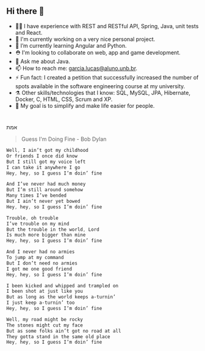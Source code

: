 ## Hi there 👋
- 🏃‍♂️ I have experience with REST and RESTful API, Spring, Java, unit tests and React.
- 🔭 I'm currently working on a very nice personal project.
- 🌱 I’m currently learning Angular and Python.
- ⛑️ I'm looking to collaborate on web, app and game development.
- 💬 Ask me about Java.
- 📫 How to reach me: garcia.lucas@aluno.unb.br.
- ⚡ Fun fact: I created a petition that successfully increased the number of spots available in the software engineering course at my university.
- ⚗️ Other skills/technologies that I know: SQL, MySQL, JPA, Hibernate, Docker, C, HTML, CSS, Scrum and XP.
- 🥅 My goal is to simplify and make life easier for people.
#
אמת
> Guess I'm Doing Fine - Bob Dylan
```css
Well, I ain’t got my childhood
Or friends I once did know
But I still got my voice left
I can take it anywhere I go
Hey, hey, so I guess I’m doin’ fine

And I’ve never had much money
But I’m still around somehow
Many times I’ve bended
But I ain’t never yet bowed
Hey, hey, so I guess I’m doin’ fine

Trouble, oh trouble
I’ve trouble on my mind
But the trouble in the world, Lord
Is much more bigger than mine
Hey, hey, so I guess I’m doin’ fine

And I never had no armies
To jump at my command
But I don’t need no armies
I got me one good friend
Hey, hey, so I guess I’m doin’ fine

I been kicked and whipped and trampled on
I been shot at just like you
But as long as the world keeps a-turnin’
I just keep a-turnin’ too
Hey, hey, so I guess I’m doin’ fine

Well, my road might be rocky
The stones might cut my face
But as some folks ain’t got no road at all
They gotta stand in the same old place
Hey, hey, so I guess I’m doin’ fine
```
